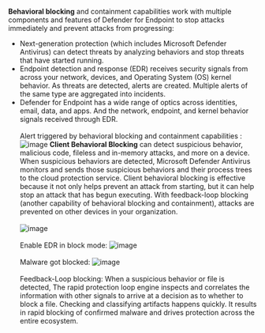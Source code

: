 **Behavioral blocking** and containment capabilities work with multiple components and features of Defender for Endpoint to stop attacks immediately and prevent attacks from progressing:<br>
* Next-generation protection (which includes Microsoft Defender Antivirus) can detect threats by analyzing behaviors and stop threats that have started running.
* Endpoint detection and response (EDR) receives security signals from across your network, devices, and Operating System (OS) kernel behavior.
   As threats are detected, alerts are created. Multiple alerts of the same type are aggregated into incidents.
* Defender for Endpoint has a wide range of optics across identities, email, data, and apps. And the network, endpoint, and kernel behavior signals received through EDR.<br><br>
Alert triggered by behavioral blocking and containment capabilities :<br>
![image](https://github.com/AbhishekPratap9/SOC-Analysis/assets/156197198/18a23b0f-6795-4ae6-8649-5432dd3a9844)
**Client Behavioral Blocking**  can detect suspicious behavior, malicious code, fileless and in-memory attacks, and more on a device. When suspicious behaviors are detected,
   Microsoft Defender Antivirus monitors and sends those suspicious behaviors and their process trees to the cloud protection service. 
    Client behavioral blocking is effective because it not only helps prevent an attack from starting, but it can help stop an attack that has begun executing.
  With feedback-loop blocking (another capability of behavioral blocking and containment), attacks are prevented on other devices in your organization.<br><br>
  ![image](https://github.com/AbhishekPratap9/SOC-Analysis/assets/156197198/28678d42-e79b-4e8a-81ac-74a117bbce27)<br><br>
  Enable EDR in block mode:
  ![image](https://github.com/AbhishekPratap9/SOC-Analysis/assets/156197198/9be7ed1f-ecc3-4fd6-ba57-b12860111c9b)<br><br>
  Malware got blocked:
  ![image](https://github.com/AbhishekPratap9/SOC-Analysis/assets/156197198/8410bfff-fbc8-4bdd-ab41-27cf45e1feef)<br><br>
  Feedback-Loop blocking:
  When a suspicious behavior or file is detected,  The rapid protection loop engine inspects and correlates the information with other signals to arrive at a decision as to whether to block a file.
   Checking and classifying artifacts happens quickly. It results in rapid blocking of confirmed malware and drives protection across the entire ecosystem.



